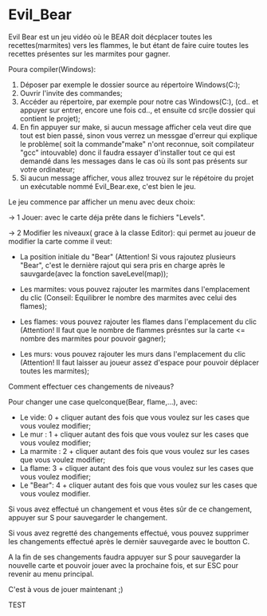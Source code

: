 # Evil_Bear
Evil Bear est un jeu vidéo où le BEAR doit décplacer toutes les recettes(marmites) vers les flammes, le but étant de faire cuire toutes les recettes présentes sur les marmites pour gagner.


Poura compiler(Windows):
 1. Déposer par exemple le dossier source au répertoire Windows(C:);
 2. Ouvrir l'invite des commandes;
 3. Accéder au répertoire, par exemple pour notre cas Windows(C:), (cd.. et appuyer sur entrer, encore une fois cd.., et ensuite cd src(le dossier qui contient le projet);
 4. En fin appuyer sur make, si aucun message afficher cela veut dire  que tout est bien passé, sinon vous verrez un messgae d'erreur qui explique le problème( soit la commande"make" n'ont reconnue, soit compilateur "gcc" intouvable) donc il faudra essayer d'installer tout ce qui est demandé dans les messages dans le cas où ils sont pas présents sur votre ordinateur;
 5. Si aucun message afficher, vous allez trouvez sur le répétoire du projet un exécutable nommé Evil_Bear.exe, c'est bien le jeu.
 
 

Le jeu commence par afficher un menu avec deux choix:

-> 1 Jouer: avec le carte déja prête dans le fichiers "Levels".

-> 2 Modifier les niveaux( grace à la classe Editor): qui permet au joueur de modifier la carte comme il veut:
    
   * La position initiale du "Bear" (Attention! Si vous rajoutez plusieurs "Bear", c'est le dernière rajout qui sera pris en charge après le sauvgarde(avec la fonction saveLevel(map));
          
   * Les marmites: vous pouvez rajouter les marmites dans l'emplacement du clic (Conseil: Equilibrer le nombre des marmites avec celui des flames);
          
   * Les flames: vous pouvez rajouter les flames dans l'emplacement du clic (Attention! Il faut que le nombre de flammes présntes sur la carte <= nombre des marmites pour pouvoir gagner);
          
   * Les murs: vous pouvez rajouter les murs dans l'emplacement du clic (Attention! Il faut laisser au joueur assez d'espace pour pouvoir déplacer toutes les marmites);
   


Comment effectuer ces changements de niveaus?

Pour changer une case quelconque(Bear, flame,...), avec:
  - Le vide: 0 + cliquer autant des fois que vous voulez sur les cases que vous voulez modifier;
  - Le mur : 1 + cliquer autant des fois que vous voulez sur les cases que vous voulez modifier;
  - La marmite : 2 + cliquer autant des fois que vous voulez sur les cases que vous voulez modifier;
  - La flame: 3 + cliquer autant des fois que vous voulez sur les cases que vous voulez modifier;
  - Le "Bear": 4 + cliquer autant des fois que vous voulez sur les cases que vous voulez modifier.
  


Si vous avez effectué un changement et vous êtes sûr de ce changement, appuyer sur S pour sauvegarder le changement.
 


Si vous avez regretté des changements effectué, vous pouvez supprimer les changements effectué après le dernièr sauvegarde avec le boutton C.
  


A la fin de ses changements faudra appuyer sur S pour sauvegarder la nouvelle carte et pouvoir jouer avec la prochaine fois, et sur ESC pour revenir au menu principal.



C'est à vous de jouer maintenant ;)


TEST

